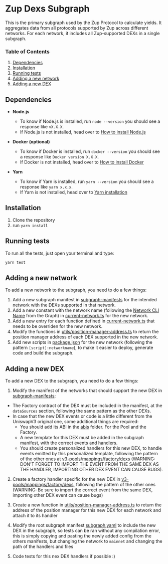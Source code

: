 # Zup Dexs Subgraph

This is the primary subgraph used by the Zup Protocol to calculate yields. It aggregates data from all protocols supported by Zup across different networks. For each network, it includes all Zup-supported DEXs in a single subgraph.

### Table of Contents

1. [Dependencies](#dependencies)
2. [Installation](#installation)
3. [Running tests](#running-tests)
4. [Adding a new network](#adding-a-new-network)
5. [Adding a new DEX](#adding-a-new-dex)

## Dependencies

- **Node.js**

  - To know if Node.js is installed, run `node --version` you should see a response like `vX.X.X`.
  - If Node.js is not installed, head over to [How to install Node.js](https://nodejs.org/en/learn/getting-started/how-to-install-nodejs)

- **Docker (optional)**

  - To know if Docker is installed, run `docker --version` you should see a response like `Docker version X.X.X`.
  - If Docker is not installed, head over to [How to install Docker](https://docs.docker.com/get-docker/)

- **Yarn**
  - To know if Yarn is installed, run `yarn --version` you should see a response like `yarn x.x.x`.
  - If Yarn is not installed, head over to [Yarn installation](https://classic.yarnpkg.com/lang/en/docs/install/#mac-stable)

## Installation

1. Clone the repository
2. run `yarn install`

## Running tests

To run all the tests, just open your terminal and type:

```bash
yarn test
```

## Adding a new network

To add a new network to the subgraph, you need to do a few things:

1. Add a new subgraph manifest in [subgraph-manifests](./subgraph-manifests) for the intended network with the DEXs supported in that network.
2. Add a new constant with the network name (following the [Network CLI Name](https://thegraph.com/docs/en/supported-networks/) from the Graph) in [current-network.ts](./src/utils/current-network.ts) for the new network.
3. Add a new entry for each function defined in [current-network.ts](./src/utils/current-network.ts) that needs to be overriden for the new network.
4. Modify the functions in [utils/position-manager-address.ts](./src/utils/position-manager-address.ts) to return the position manager address of
   each DEX supported in the new network.
5. Add new scripts in [package.json](./package.json) for the new network (following the pattern `[script]:networkname`), to make it easier to deploy, generate code and build the subgraph.

## Adding a new DEX

To add a new DEX to the subgraph, you need to do a few things:

1. Modify the manifest of the networks that should support the new DEX in [subgraph-manifests](./subgraph-manifests):

- The Factory contract of the DEX must be included in the manifest, at the `dataSources` section, following the same pattern as the other DEXs.
- In case that the new DEX events or code is a little different from the UniswapV3 original one, some additional things are required:
  - You should add its ABI in the [abis](./abis/) folder. For the Pool and the Factory.
  - A new template for this DEX must be added in the subgraph manifest, with the correct events and handlers.
  - You should create personalized handlers for this new DEX, to handle events emitted by this personalized template, following the pattern of the other ones at [v3-pools/mappings/factory/dexs](./src/v3-pools//mappings//pool/dexs/) (WARNING:
    DON'T FORGET TO IMPORT THE EVENT FROM THE SAME DEX AS THE HANDLER, IMPORTING OTHER DEX EVENT CAN CAUSE BUGS).

2. Create a factory handler specific for the new DEX in [v3-pools/mappings/factory/dexs](./src/v3-pools/mappings/factory/dexs), following the pattern of the other ones (WARNING: Be sure to import the correct event from the same DEX, importing other DEX event can cause bugs)

3. Create a new function in [utils/position-manager-address.ts](./src/utils/position-manager-address.ts) to return the address of the position
   manager for this new DEX for each network and attach it to its handler

4. Modify the root subgraph manifest [subgraph.yaml](./subgraph.yaml) to include the new DEX in the subgraph, so tests can be ran without any compilation error, this is simply copying and pasting the newly added config from the others manifests, but changing the network to `mainnet`
   and changing the path of the handlers and files

5. Code tests for this nex DEX handlers if possible :)
